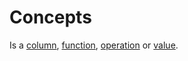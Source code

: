 # Concepts
Is a [column](/concepts/column.md), [function](/functions.md), [operation](/concepts/operation.md) or [value](/other/data_types.md).